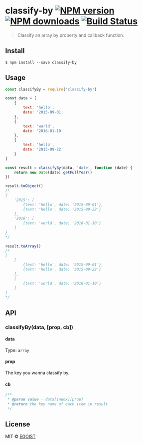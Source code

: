 # classify-by [![NPM version](https://img.shields.io/npm/v/classify-by.svg)](https://npmjs.com/package/classify-by) [![NPM downloads](https://img.shields.io/npm/dm/classify-by.svg)](https://npmjs.com/package/classify-by) [![Build Status](https://img.shields.io/circleci/project/egoist/classify-by/master.svg)](https://circleci.com/gh/egoist/classify-by)

> Classify an array by property and callback function.

## Install

```
$ npm install --save classify-by
```

## Usage

```js
const classifyBy = require('classify-by')

const data = [
	{
		text: 'hello',
		date: '2015-09-01'
	},
	{
		text: 'world',
		date: '2016-01-10'
	},
	{
		text: 'hello',
		date: '2015-09-22'
	}
]

const result = classifyBy(data, 'date', function (date) {
	return new Date(date).getFullYear()
})

result.toObject()
/*
{
	'2015': [
		{text: 'hello', date: '2015-09-01'},
		{text: 'hello', date: '2015-09-22'}
	],
	'2016': [
		{text: 'world', date: '2016-01-10'}
	]
}
*/

result.toArray()
/*
[
	[
		{text: 'hello', date: '2015-09-01'},
		{text: 'hello', date: '2015-09-22'}
	],
	[
		{text: 'world', date: '2016-01-10'}
	]
]
*/
```

## API

### classifyBy(data, [prop, cb])

#### data

Type: `array`

#### prop

The key you wanna classify by.

#### cb

```js
/**
 * @param value - data[index][prop]
 * @return the key name of each item in result
 */
```

## License

MIT © [EGOIST](https://github.com/egoist)
